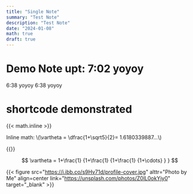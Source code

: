 ```yaml
---
title: "Single Note"
summary: "Test Note"
description: "Test Note"
date: "2024-01-08"
math: true
draft: true
---
```


# Demo Note upt: 7:02 yoyoy
6:38 yoyoy
6:38 yoyoy
# shortcode demonstrated

{{< math.inline >}}

<p>
Inline math: \(\vartheta = \dfrac{1+\sqrt5}{2}= 1.6180339887…\)
</p>
{{</ math.inline >}}

$$
\vartheta = 1+\frac{1} {1+\frac{1} {1+\frac{1} {1+\cdots} } }
$$

{{< figure src="https://i.ibb.co/s9Hv71d/profile-cover.jpg" alttr="Photo by Me" align=center link="https://unsplash.com/photos/Z0lL0okYjy0" target="_blank" >}}

